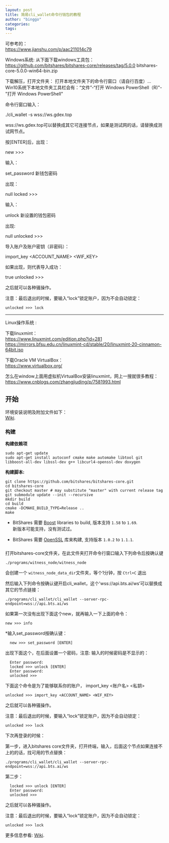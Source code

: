 ```yaml
---
layout: post
title: 简易cli_wallet命令行钱包的教程
author: "binggo"
categories: 
tags: 
---
```



可参考的：    
<https://www.jianshu.com/p/aac211014c79> 
 
 
Windows系统:
从下面下载windows工具包：
https://github.com/bitshares/bitshares-core/releases/tag/5.0.0
bitshares-core-5.0.0-win64-bin.zip

下载解压，打开文件夹：
打开本地文件夹下的命令行窗口（请自行百度）...
Win10系统下本地文件夹工具栏会有：“文件”-“打开 Windows PowerShell（R)"-"打开 Windows PowerShell"

命令行窗口输入：

  ./cli_wallet -s wss://ws.gdex.top

wss://ws.gdex.top可以替换成其它可连接节点，如果是测试网的话，请替换成测试网节点。

按[ENTER]后，出现：

  new >>>

输入：

  set_password 新钱包密码

出现：

  null
  locked >>>

输入：

  unlock 新设置的钱包密码

出现:

  null
  unlocked >>>

导入账户及账户密钥（非密码）：

  import_key <ACCOUNT_NAME> <WIF_KEY>

如果出现，则代表导入成功：

  true
  unlocked >>>

之后就可以各种骚操作。


注意：最后退出的时候，要输入“lock”锁定账户，因为不会自动锁定：

    unlocked >>> lock





-----


Linux操作系统 :

下载linuxmint：   
<https://www.linuxmint.com/edition.php?id=281>     
<https://mirrors.bfsu.edu.cn/linuxmint-cd/stable/20/linuxmint-20-cinnamon-64bit.iso>  

下载Oracle VM VirtualBox：  
<https://www.virtualbox.org/>

怎么在window上面用虚拟机VirtualBox安装linuxmint，网上一搜就很多教程：  
<https://www.cnblogs.com/zhangjiuding/p/7581993.html>


开始
---------------
环境安装说明及附加文件如下：  
[Wiki](https://github.com/bitshares/bitshares-core/wiki).

### 构建


**构建依赖项**

    sudo apt-get update
    sudo apt-get install autoconf cmake make automake libtool git libboost-all-dev libssl-dev g++ libcurl4-openssl-dev doxygen

**构建脚本:**

    git clone https://github.com/bitshares/bitshares-core.git
    cd bitshares-core
    git checkout master # may substitute "master" with current release tag
    git submodule update --init --recursive
    mkdir build
    cd build
    cmake -DCMAKE_BUILD_TYPE=Release ..
    make


* BitShares 需要 [Boost](http://www.boost.org/) libraries to build, 版本支持 `1.58` to `1.69`.  
新版本可能支持，没有测试过。



* BitShares 需要 [OpenSSL](https://www.openssl.org/) 库来构建, 支持版本 `1.0.2` to `1.1.1`.


###

打开bitshares-core文件夹，在此文件夹打开命令行窗口输入下列命令后按确认键

    ./programs/witness_node/witness_node

会创建一个 `witness_node_data_dir`文件夹，等个1分钟，按 `Ctrl+C` 退出

然后输入下列命令按确认键开启cli_wallet，这个'wss://api.bts.ai/ws‘可以替换成其它的节点链接：

    ./programs/cli_wallet/cli_wallet --server-rpc-endpoint=wss://api.bts.ai/ws

如果第一次没有出现下面这个new，就再输入一下上面的命令：

    new >>> info

*输入set_password按确认键：

      new >>> set_password [ENTER]

出现下面这个，在后面设置一个密码，注意: 输入的时候密码是不显示的：

      Enter password:
      locked >>> unlock [ENTER]
      Enter password:
      unlocked >>>


下面这个命令是为了能够联系你的账户， import_key <账户名> <私钥>


    unlocked >>> import_key <ACCOUNT_NAME> <WIF_KEY>

之后就可以各种骚操作。

注意：最后退出的时候，要输入“lock”锁定账户，因为不会自动锁定：

    unlocked >>> lock


下次再登录的时候：

第一步，进入bitshares core文件夹，打开终端，输入，后面这个节点如果连接不上的的话，找可用的节点替换：

    ./programs/cli_wallet/cli_wallet --server-rpc-endpoint=wss://api.bts.ai/ws

第二步：

      locked >>> unlock [ENTER]
      Enter password:
      unlocked >>>
     
之后就可以各种骚操作。

注意：最后退出的时候，要输入“lock”锁定账户，因为不会自动锁定：

    unlocked >>> lock    
    
    
    

更多信息参看:  [Wiki](https://github.com/bitshares/bitshares-core/wiki/CLI-Wallet-Cookbook).


